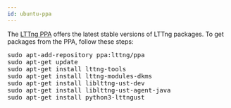```yaml
---
id: ubuntu-ppa
---
```


The
<a href="https://launchpad.net/~lttng/+archive/ubuntu/ppa/" class="ext">LTTng PPA</a>
offers the latest stable versions of LTTng packages. To get packages
from the PPA, follow these steps:

<pre class="term">
sudo apt-add-repository ppa:lttng/ppa
sudo apt-get update
sudo apt-get install lttng-tools
sudo apt-get install lttng-modules-dkms
sudo apt-get install liblttng-ust-dev
sudo apt-get install liblttng-ust-agent-java
sudo apt-get install python3-lttngust
</pre>
